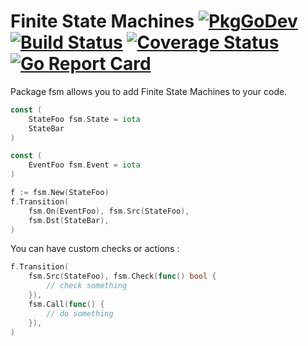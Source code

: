 # Finite State Machines [![PkgGoDev](https://pkg.go.dev/badge/github.com/cocoonspace/fsm)](https://pkg.go.dev/github.com/cocoonspace/fsm) [![Build Status](https://app.travis-ci.com/cocoonspace/fsm.svg?branch=master)](https://app.travis-ci.com/cocoonspace/fsm) [![Coverage Status](https://coveralls.io/repos/github/cocoonspace/fsm/badge.svg?branch=master)](https://coveralls.io/github/cocoonspace/fsm?branch=master) [![Go Report Card](https://goreportcard.com/badge/github.com/cocoonspace/fsm)](https://goreportcard.com/report/github.com/cocoonspace/fsm)


Package fsm allows you to add Finite State Machines to your code.

```go
const (
    StateFoo fsm.State = iota
    StateBar
)

const (
    EventFoo fsm.Event = iota
)

f := fsm.New(StateFoo)
f.Transition(
    fsm.On(EventFoo), fsm.Src(StateFoo),
    fsm.Dst(StateBar),
)
```

You can have custom checks or actions :

```go
f.Transition(
    fsm.Src(StateFoo), fsm.Check(func() bool {
        // check something
    }),
    fsm.Call(func() {
        // do something
    }),
)
```